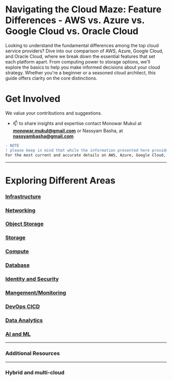 
# Navigating the Cloud Maze: Feature Differences - AWS vs. Azure vs. Google Cloud vs. Oracle Cloud

Looking to understand the fundamental differences among the top cloud service providers? Dive into our comparison of AWS, Azure, Google Cloud, and Oracle Cloud, where we break down the essential features that set each platform apart. From computing power to storage options, we'll explore the basics to help you make informed decisions about your cloud strategy. Whether you're a beginner or a seasoned cloud architect, this guide offers clarity on the core distinctions.

# Get Involved
We value your contributions and suggestions. 
- 📫 to share insights and expertise contact Monowar Mukul at **monowar.mukul@gmail.com** or Nassyam Basha, at **nassyambasha@gmail.com** 

```diff
- NOTE
! please keep in mind that while the information presented here provides a solid foundation, the cloud landscape is dynamic.
For the most current and accurate details on AWS, Azure, Google Cloud, and Oracle Cloud, we recommend consulting the official documentation and websites of the respective providers.
```
----------------------------
# Exploring Different Areas

### [Infrastructure](https://github.com/asiandevs/multicloud_comparisons/blob/main/infrastructure.md) 

### [Networking](https://github.com/asiandevs/multicloud_comparisons/blob/main/network.md)

### [Object Storage](https://github.com/asiandevs/multicloud_comparisons/blob/main/obj_storage.md)
### [Storage](https://github.com/asiandevs/multicloud_comparisons/blob/main/storge.md)
### [Compute](https://github.com/asiandevs/multicloud_comparisons/blob/main/compute.md)

### [Database](https://github.com/asiandevs/multicloud_comparisons/blob/main/databasefeatures.md) 

### [Identity and Security](https://github.com/asiandevs/multicloud_comparisons/blob/main/identity-security.md)
  
### [Mangement/Monitoring](https://github.com/asiandevs/multicloud_comparisons/blob/main/monitoringfeatures.md)

### [DevOps CICD](https://github.com/asiandevs/multicloud_comparisons/blob/main/devops-cicd.md)

### [Data Analytics](https://github.com/asiandevs/multicloud_comparisons/blob/main/dataanalysis.md) 

### [AI and ML](https://github.com/asiandevs/multicloud_comparisons/blob/main/ai-ml.md)

----------------------------
### Additional Resources
----------------------------

### Hybrid and multi-cloud
  
 
